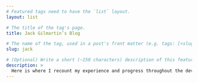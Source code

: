 ```yaml
---
# Featured tags need to have the `list` layout.
layout: list

# The title of the tag's page.
title: Jack Gilmartin’s Blog

# The name of the tag, used in a post's front matter (e.g. tags: [<slug>]).
slug: jack

# (Optional) Write a short (~150 characters) description of this featured tag.
description: >
  Here is where I recount my experience and progress throughout the development of _Project Dissonance_.'
---
```

